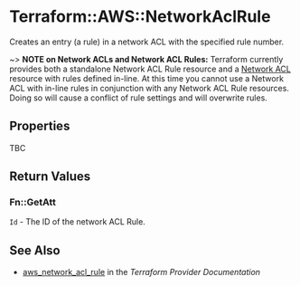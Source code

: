 # Terraform::AWS::NetworkAclRule

Creates an entry (a rule) in a network ACL with the specified rule number.

~> **NOTE on Network ACLs and Network ACL Rules:** Terraform currently
provides both a standalone Network ACL Rule resource and a [Network ACL](network_acl.html) resource with rules
defined in-line. At this time you cannot use a Network ACL with in-line rules
in conjunction with any Network ACL Rule resources. Doing so will cause
a conflict of rule settings and will overwrite rules.

## Properties

TBC

## Return Values

### Fn::GetAtt

`Id` - The ID of the network ACL Rule.

## See Also

* [aws_network_acl_rule](https://www.terraform.io/docs/providers/aws/r/network_acl_rule.html) in the _Terraform Provider Documentation_